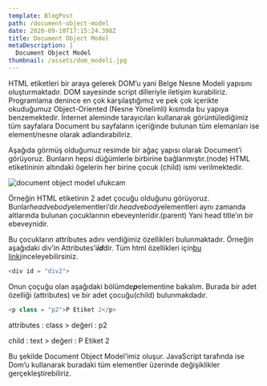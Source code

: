 ```yaml
---
template: BlogPost
path: /document-object-model
date: 2020-09-10T17:15:24.398Z
title: Document Object Model
metaDescription: |
  Document Object Model
thumbnail: /assets/dom_modeli.jpg
---
```

HTML etiketleri bir araya gelerek DOM’u yani Belge Nesne Modeli yapısını oluşturmaktadır. DOM sayesinde script dilleriyle iletişim kurabiliriz. Programlama denince en çok karşılaştığımız ve pek çok içerikte okuduğumuz Object-Oriented (Nesne Yönelimli) kısmıda bu yapıya benzemektedir. İnternet aleminde tarayıcıları kullanarak görüntülediğimiz tüm sayfalara Document bu sayfaların içeriğinde bulunan tüm elemanları ise element/nesne olarak adlandırabiliriz.

Aşağıda görmüş olduğumuz resimde bir ağaç yapısı olarak Document’i görüyoruz. Bunların hepsi düğümlerle birbirine bağlanmıştır.(node) HTML etiketininin altındaki ögelerin her birine çocuk (child) ismi verilmektedir.

![document object model ufukcam](/assets/dommodeli-768x367.jpg)



Örneğin HTML etiketinin 2 adet çocuğu olduğunu görüyoruz. Bunlar*head*ve*body*elementleri’dir.*head*ve*body*elementleri aynı zamanda altlarında bulunan çocuklarının ebeveynleridir.(parent) Yani head title’ın bir ebeveynidir.

Bu çocukların attributes adını verdiğimiz özellikleri bulunmaktadır. Örneğin aşağıdaki div’in Attributes’i***id***dir. Tüm html özellikleri için[bu linki](https://www.w3docs.com/learn-html/html-attributes.html)inceleyebilirsiniz.

```javascript
<div id = "div2">

```



Onun çoçuğu olan aşağıdaki bölümde***p***elementine bakalım. Burada bir adet özelliği (attributes) ve bir adet çocuğu(child) bulunmakdadır.

```javascript
<p class = "p2">P Etiket 2</p>

```



attributes : class > değeri : p2

child : text > değeri : P Etiket 2

Bu şekilde Document Object Model’imiz oluşur. JavaScript tarafında ise Dom’u kullanarak buradaki tüm elementler üzerinde değişiklikler gerçekleştirebiliriz.
